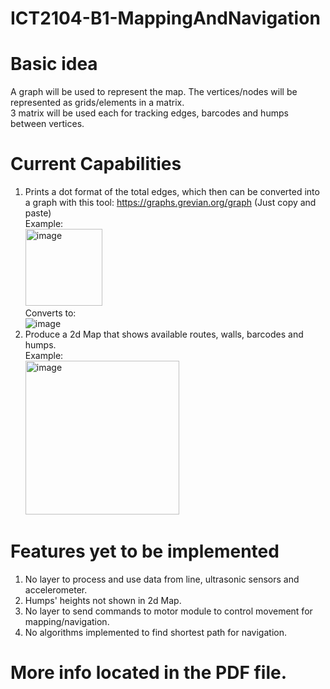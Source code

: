 # ICT2104-B1-MappingAndNavigation

# Basic idea
A graph will be used to represent the map. The vertices/nodes will be represented as grids/elements in a matrix.<br>
3 matrix will be used each for tracking edges, barcodes and humps between vertices.<br>

# Current Capabilities
1) Prints a dot format of the total edges, which then can be converted into a graph with this tool: https://graphs.grevian.org/graph (Just copy and paste)<br>
Example:<br>
<img width="123" alt="image" src="https://user-images.githubusercontent.com/93698724/197350751-34018022-9ae7-409d-9663-726affc9624d.png"><br>
Converts to:<br>
![image](https://user-images.githubusercontent.com/93698724/197350318-d0758162-660f-4b9d-8ea0-16ab3db19f8e.png)<br>
2) Produce a 2d Map that shows available routes, walls, barcodes and humps.<br>
Example:<br>
<img width="246" alt="image" src="https://user-images.githubusercontent.com/93698724/197350332-001c16e8-2ee0-4604-ac2d-a1e74d3f4042.png"><br>
# Features yet to be implemented
1) No layer to process and use data from line, ultrasonic sensors and accelerometer.
2) Humps' heights not shown in 2d Map.
3) No layer to send commands to motor module to control movement for mapping/navigation.
4) No algorithms implemented to find shortest path for navigation.


# More info located in the PDF file.

